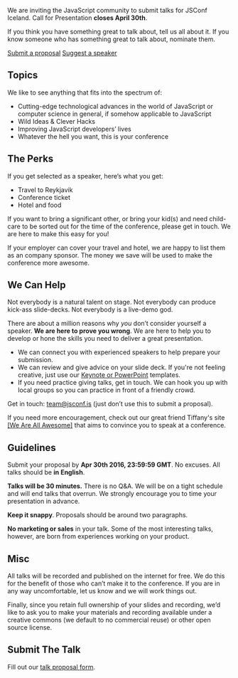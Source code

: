 We are inviting the JavaScript community to submit talks for JSConf Iceland. Call for Presentation **closes April 30th**.

If you think you have something great to talk about, tell us all about it. If you know someone who has something great to talk about, nominate them.

<div class="text-center">
  <a class="button" target="_blank" href="https://jsconfis.typeform.com/to/Cx4uRO">Submit a proposal</a>
  <a class="button" target="_blank" href="https://jsconfis.typeform.com/to/I1Wv9R">Suggest a speaker</a>
</div>

## Topics

We like to see anything that fits into the spectrum of:

 * Cutting-edge technological advances in the world of JavaScript or computer science in general, if somehow applicable to JavaScript
 * Wild Ideas & Clever Hacks
 * Improving JavaScript developers’ lives
 * Whatever the hell you want, this is your conference

## The Perks

If you get selected as a speaker, here’s what you get:

 * Travel to Reykjavik
 * Conference ticket
 * Hotel and food

If you want to bring a significant other, or bring your kid(s) and need child-care to be sorted out for the time of the conference, please get in touch. We are here to make this easy for you!

If your employer can cover your travel and hotel, we are happy to list them as an company sponsor. The money we save will be used to make the conference more awesome.

## We Can Help

Not everybody is a natural talent on stage. Not everybody can produce kick-ass slide-decks. Not everybody is a live-demo god.

There are about a million reasons why *you* don’t consider yourself a speaker. **We are here to prove you wrong**. We are here to help you to develop or hone the skills you need to deliver a great presentation.

* We can connect you with experienced speakers to help prepare your submission.
* We can review and give advice on your slide deck. If you're not feeling creative, just use our <a target='_blank' href="https://github.com/jsconf/presentation-templates/downloads">Keynote or PowerPoint</a> templates.
* If you need practice giving talks, get in touch. We can hook you up with local groups so you can practice in front of a friendly crowd.

Get in touch: [team@jsconf.is](mailto:team@jsconf.is) (just don’t use this to submit a proposal).

If you need more encouragement, check out our great friend Tiffany's site <a target='_blank' href="http://weareallaweso.me/">[We Are All Awesome]</a> that aims to convince you to speak at a conference.

## Guidelines

Submit your proposal by **Apr 30th 2016, 23:59:59 GMT**. No excuses. All talks should be **in English**.

**Talks will be 30 minutes.** There is no Q&A. We will be on a tight schedule and will end talks that overrun. We strongly encourage you to time your presentation in advance.

**Keep it snappy**. Proposals should be around two paragraphs.

**No marketing or sales** in your talk. Some of the most interesting talks, however, are born from experiences working on your product.

## Misc

All talks will be recorded and published on the internet for free. We do this for the benefit of those who can’t make it to the conference. If you are in any way uncomfortable, let us know and we will work things out.

Finally, since you retain full ownership of your slides and recording, we’d like to ask you to make your materials and recording available under a creative commons (we default to no commercial reuse) or other open source license.

## Submit The Talk

Fill out our <a target="_blank" href="https://jsconfis.typeform.com/to/Cx4uRO">talk proposal form</a>.
